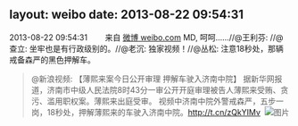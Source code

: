 layout: weibo
date: 2013-08-22 09:54:31
---
<meta name="referrer" content="no-referrer" />

2013-08-22 09:54:31  &nbsp;&nbsp;&nbsp;&nbsp;&nbsp;&nbsp; 来自 <a href="http://weibo.com/" rel="nofollow">微博 weibo.com</a>
MD, 呵呵……//@王利芬: //@查立: 坐牢也是有行政级别的。//@老沉: 独家视频！//@丛松: 注意18秒处，那辆戒备森严的黑色押解车。
>  @新浪视频: 【薄熙来案今日公开审理 押解车驶入济南中院】 据新华网报道，济南市中级人民法院8时43分一审公开开庭审理被告人薄熙来受贿、贪污、滥用职权案。薄熙来出庭受审。 视频中济南中院外警戒森严，五步一岗，18秒处，押解薄熙来的车驶入济南中院。http://t.cn/zQkYIMv ​​​
>  ![图片](https://ww2.sinaimg.cn/large/61c99730jw1e7v5hj9qurj20hk0j7q4z.jpg)
